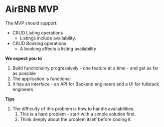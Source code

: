 # AirBNB MVP

The MVP should support:

- CRUD Listing operations
    - Listings include availability.
- CRUD Booking operations
    - A booking affects a listing availability

**We expect you to**

1. Build functionality progressively - one feature at a time - and get as far as possible
2. The application is functional
3. It has an interface - an API for Backend engineers and a UI for fullstack engineers

**Tips**

1. The difficulty of this problem is how to handle availabilities.
    1. This is a hard problem - start with a simple solution first.
    2. Think deeply about the problem itself before coding it.
